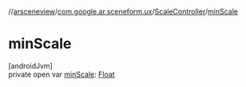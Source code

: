 //[arsceneview](../../../index.md)/[com.google.ar.sceneform.ux](../index.md)/[ScaleController](index.md)/[minScale](min-scale.md)

# minScale

[androidJvm]\
private open var [minScale](min-scale.md): [Float](https://kotlinlang.org/api/latest/jvm/stdlib/kotlin/-float/index.html)
